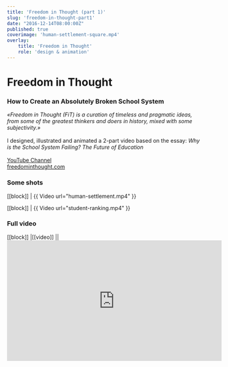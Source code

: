 ```yaml
---
title: 'Freedom in Thought (part 1)'
slug: 'freedom-in-thought-part1'
date: "2016-12-14T08:00:00Z"
published: true
coverimage: 'human-settlement-square.mp4'
overlay:
    title: 'Freedom in Thought'
    role: 'design & animation'
---
```


# Freedom in Thought

### How to Create an Absolutely Broken School System

<p class="work-description">
<i>«Freedom in Thought (FiT) is a curation of timeless and pragmatic ideas, from some of the greatest thinkers and doers in history, mixed with some subjectivity.»</i><br>
<br>
I designed, illustrated and animated a 2-part video based on the essay: <em>Why is the School System Failing? The Future of Education</em><br>
<br>
<a href="https://www.youtube.com/channel/UCd6Za0CXVldhY8fK8eYoIuw">YouTube Channel</a>
<br>
<a href="https://www.freedominthought.com/">freedominthought.com</a>
</p>

### Some shots

[[block]]
| {{ Video url="human-settlement.mp4" }}

[[block]]
| {{ Video url="student-ranking.mp4" }}

### Full video

[[block]]
|[[video]]
|| <iframe width="560" height="315" src="https://www.youtube.com/embed/-J9AwPBrJog?rel=0&amp;showinfo=0" frameborder="0" allow="autoplay; encrypted-media" allowfullscreen></iframe>
